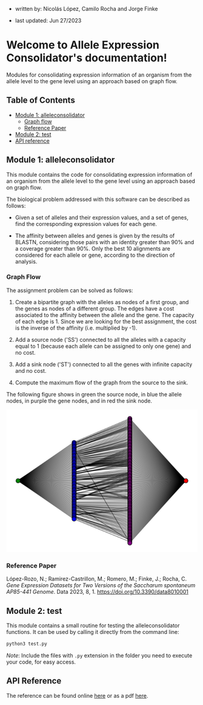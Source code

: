 - written by: Nicolás López, Camilo Rocha and Jorge Finke

- last updated: Jun 27/2023

# Welcome to Allele Expression Consolidator's documentation!

Modules for consolidating expression information of an organism from the allele 
level to the gene level using an approach based on graph flow.

## Table of Contents

- [Module 1: alleleconsolidator](#module-1-alleleconsolidator)
  - [Graph flow](#graph-flow)
  - [Reference Paper](#reference-paper)
- [Module 2: test](#module-2-test)
- [API reference](#api-reference)

## Module 1: alleleconsolidator

This module contains the code for consolidating expression information
of an organism from the allele level to the gene level using an
approach based on graph flow.

The biological problem addressed with this software can be described as follows:

- Given a set of alleles and their expression values, and a set of
genes, find the corresponding expression values for each gene.

- The affinity between alleles and genes is given by the results of BLASTN, 
considering those pairs with an identity greater than 90% and a coverage
greater than 90%. Only the best 10 alignments are considered for each allele
or gene, according to the direction of analysis.


### Graph Flow

The assignment problem can be solved as follows:

1. Create a bipartite graph with the alleles as nodes of a first group, 
and the genes as nodes of a different group. The edges have a cost
associated to the affinity between the allele and the gene. The capacity 
of each edge is 1. Since we are looking for the best assignment, the
cost is the inverse of the affinity (i.e. multiplied by -1).

2. Add a source node ('SS') connected to all the alleles with a capacity equal
to 1 (because each allele can be assigned to only one gene) and no cost.

3. Add a sink node ('ST') connected to all the genes with infinite capacity 
and no cost.

4. Compute the maximum flow of the graph from the source to the sink.

The following figure shows in green the source node, in blue the allele nodes,
in purple the gene nodes, and in red the sink node.

![Multigraph for the example dataset](data/graph.png)


### Reference Paper

López-Rozo, N.; Ramirez-Castrillon, M.; Romero, M.; Finke, J.; Rocha, C.
*Gene Expression Datasets for Two Versions of the Saccharum spontaneum AP85-441 Genome*.
Data 2023, 8, 1. https://doi.org/10.3390/data8010001

## Module 2: test

This module contains a small routine for testing the alleleconsolidator 
functions. It can be used by calling it directly from the command line:

```bash
python3 test.py
```

*Note*: Include the files with `.py` extension in the folder you need 
to execute your code, for easy access.


## API Reference

The reference can be found online 
[here](https://ocinlr.github.io/allele-consolidator/) or as 
a pdf [here](docs/alleleexpressionconsolidator.pdf).
